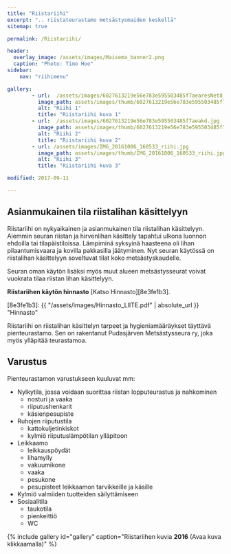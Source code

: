 ```yaml
---
title: "Riistariihi"
excerpt: ".. riistateurastamo metsästysmaiden keskellä"
sitemap: true

permalink: /Riistariihi/

header:
  overlay_image: /assets/images/Maisema_banner2.png
  caption: "Photo: Timo Hoo"
sidebar:
    nav: "riihimenu"

gallery:
        - url:  /assets/images/6027613219e56e783e595503485f7aearesNet8_6.jpg
          image_path: assets/images/thumb/6027613219e56e783e595503485f7aearesNet8_6.jpg
          alt: "Riihi 1"
          title: "Riistariihi kuva 1"
        - url:  /assets/images/6027613219e56e783e595503485f7aeakd.jpg
          image_path: assets/images/thumb/6027613219e56e783e595503485f7aeakd.jpg
          alt: "Riihi 2"
          title: "Riistariihi kuva 2"
        - url: /assets/images/IMG_20161006_160533_riihi.jpg
          image_path: assets/images/thumb/IMG_20161006_160533_riihi.jpg
          alt: "Riihi 3"
          title: "Riistariihi kuva 3"

modified: 2017-09-11

---
```

## Asianmukainen tila riistalihan käsittelyyn

Riistariihi on nykyaikainen ja asianmukainen tila riistalihan käsittelyyn. Aiemmin seuran riistan ja hirvenlihan käsittely tapahtui ulkona luonnon ehdoilla tai tilapäistiloissa. Lämpiminä syksyinä haasteena oli lihan pilaantumisvaara ja kovilla pakkasilla jäätyminen.
Nyt seuran käytössä on riistalihan käsittelyyn soveltuvat tilat koko metsästyskaudelle.

Seuran oman käytön lisäksi myös muut alueen metsästysseurat voivat vuokrata tilaa riistan lihan käsittelyyn.

**Riistariihen käytön hinnasto** [Katso Hinnasto][8e3fe1b3].

  [8e3fe1b3]: {{ "/assets/images/Hinnasto_LIITE.pdf" | absolute_url }} "Hinnasto"

Riistariihi on riistalihan käsittelyn tarpeet ja hygieniamääräykset täyttävä pienteurastamo. Sen on rakentanut Pudasjärven Metsästysseura ry, joka myös ylläpitää teurastamoa.

## Varustus

Pienteurastamon varustukseen kuuluvat mm:

* Nylkytila, jossa voidaan suorittaa riistan lopputeurastus ja nahkominen
  * nosturi ja vaaka
  * riiputushenkarit
  * käsienpesupiste
* Ruhojen riiputustila
  * kattokuljetinkiskot
  * kylmiö riiputuslämpötilan ylläpitoon
* Leikkaamo
  * leikkauspöydät
  * lihamylly
  * vakuumikone
  * vaaka
  * pesukone
  * pesupisteet leikkaamon tarvikkeille ja käsille
* Kylmiö valmiiden tuotteiden säilyttämiseen
* Sosiaalitila
  * taukotila
  * pienkeittiö
  * WC

<link href="/favicon.ico" rel="icon" type="image/x-icon" />

{% include gallery id="gallery" caption="Riistariihen kuvia **2016** (Avaa kuva klikkaamalla)" %}
